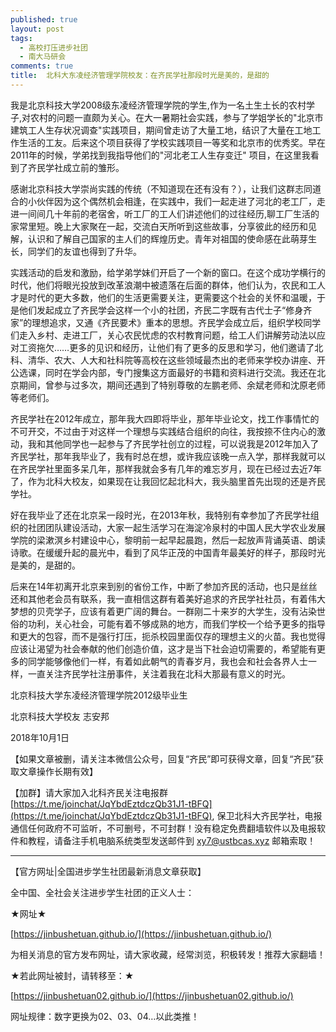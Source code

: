 ```yaml
---
published: true
layout: post
tags:
  - 高校打压进步社团
  - 南大马研会
comments: true
title:  北科大东凌经济管理学院校友：在齐民学社那段时光是美的，是甜的 
---
```


我是北京科技大学2008级东凌经济管理学院的学生,作为一名土生土长的农村学子,对农村的问题一直颇为关心。在大一暑期社会实践，参与了学姐学长的"北京市建筑工人生存状况调查"实践项目，期间曾走访了大量工地，结识了大量在工地工作生活的工友。后来这个项目获得了学校实践项目一等奖和北京市的优秀奖。早在2011年的时候，学弟找到我指导他们的"河北老工人生存变迁" 项目，在这里我看到了齐民学社成立前的雏形。

感谢北京科技大学崇尚实践的传统（不知道现在还有没有？），让我们这群志同道合的小伙伴因为这个偶然机会相逢，在实践中，我们一起走进了河北的老工厂，走进一间间几十年前的老宿舍，听工厂的工人们讲述他们的过往经历,聊工厂生活的家常里短。晚上大家聚在一起，交流白天所听到这些故事，分享彼此的经历和见解，认识和了解自己国家的主人们的辉煌历史。青年对祖国的使命感在此萌芽生长，同学们的友谊也得到了升华。

实践活动的启发和激励，给学弟学妹们开启了一个新的窗口。在这个成功学横行的时代，他们将眼光投放到改革浪潮中被遗落在后面的群体，他们认为，农民和工人才是时代的更大多数，他们的生活更需要关注，更需要这个社会的关怀和温暖，于是他们发起成立了齐民学会这样一个小的社团，齐民二字既有古代士子“修身齐家”的理想追求，又通《齐民要术》重本的思想。齐民学会成立后，组织学校同学们走入乡村、走进工厂，关心农民忧虑的农村教育问题，给工人们讲解劳动法以应对工资拖欠……更多的见识和经历，让他们有了更多的反思和学习，他们邀请了北科、清华、农大、人大和社科院等高校在这些领域最杰出的老师来学校办讲座、开公选课，同时在学会内部，专门搜集这方面最好的书籍和资料进行交流。我还在北京期间，曾参与过多次，期间还遇到了特别尊敬的左鹏老师、余斌老师和沈原老师等老师们。

齐民学社在2012年成立，那年我大四即将毕业，那年毕业论文，找工作事情忙的不可开交，不过由于对这样一个理想与实践结合组织的向往，我按捺不住内心的激动，我和其他同学也一起参与了齐民学社创立的过程，可以说我是2012年加入了齐民学社，那年我毕业了，我有时总在想，或许我应该晚一点入学，那样我就可以在齐民学社里面多呆几年，那样我就会多有几年的难忘岁月，现在已经过去近7年了，作为北科大校友，如果现在让我回忆起北科大，我头脑里首先出现的还是齐民学社。

好在我毕业了还在北京呆一段时光，在2013年秋，我特别有幸参加了齐民学社组织的社团团队建设活动，大家一起生活学习在海淀冷泉村的中国人民大学农业发展学院的梁漱溟乡村建设中心，黎明前一起早起晨跑，然后一起放声背诵英语、朗读诗歌。在缓缓升起的晨光中，看到了风华正茂的中国青年最美好的样子，那段时光是美的，是甜的。

后来在14年初离开北京来到别的省份工作，中断了参加齐民的活动，也只是丝丝还和其他老会员有联系，我一直相信这群有着美好追求的齐民学社社员，有着伟大梦想的贝壳学子，应该有着更广阔的舞台。一群刚二十来岁的大学生，没有沾染世俗的功利，关心社会，可能有着不够成熟的地方，而我们学校一个给予更多的指导和更大的包容，而不是强行打压，扼杀校园里面仅存的理想主义的火苗。我也觉得应该让渴望为社会奉献的他们创造价值，这才是当下社会迫切需要的，希望能有更多的同学能够像他们一样，有着如此朝气的青春岁月，我也会和社会各界人士一样，一直关注齐民学社注册事件，关注着我在北科大那最有意义的时光。

北京科技大学东凌经济管理学院2012级毕业生

北京科技大学校友  志安邦

2018年10月1日


【如果文章被删，请关注本微信公众号，回复“齐民”即可获得文章，回复“齐民”获取文章操作长期有效】

【加群】请大家加入北科齐民关注电报群 [https://t.me/joinchat/JqYbdEztdczQb31J1-tBFQ](https://t.me/joinchat/JqYbdEztdczQb31J1-tBFQ), 保卫北科大齐民学社，电报通信任何政府不可监听，不可删号，不可封群！没有稳定免费翻墙软件以及电报软件和教程，请备注手机电脑系统类型发送邮件到  [xy7@ustbcas.xyz](xy7@ustbcas.xyz)  邮箱索取！


---
【官方网址|全国进步学生社团最新消息文章获取】

全中国、全社会关注进步学生社团的正义人士：

★网址★

[https://jinbushetuan.github.io/](https://jinbushetuan.github.io/)

为相关消息的官方发布网址，请大家收藏，经常浏览，积极转发！推荐大家翻墙！

★若此网址被封，请转移至：★

[https://jinbushetuan02.github.io/](https://jinbushetuan02.github.io/)

网址规律：数字更换为02、03、04…以此类推！

